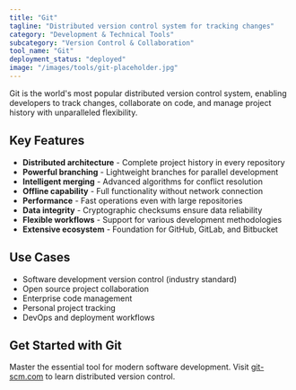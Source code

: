 ```yaml
---
title: "Git"
tagline: "Distributed version control system for tracking changes"
category: "Development & Technical Tools"
subcategory: "Version Control & Collaboration"
tool_name: "Git"
deployment_status: "deployed"
image: "/images/tools/git-placeholder.jpg"
---
```

Git is the world's most popular distributed version control system, enabling developers to track changes, collaborate on code, and manage project history with unparalleled flexibility.

## Key Features

- **Distributed architecture** - Complete project history in every repository
- **Powerful branching** - Lightweight branches for parallel development
- **Intelligent merging** - Advanced algorithms for conflict resolution
- **Offline capability** - Full functionality without network connection
- **Performance** - Fast operations even with large repositories
- **Data integrity** - Cryptographic checksums ensure data reliability
- **Flexible workflows** - Support for various development methodologies
- **Extensive ecosystem** - Foundation for GitHub, GitLab, and Bitbucket

## Use Cases

- Software development version control (industry standard)
- Open source project collaboration
- Enterprise code management
- Personal project tracking
- DevOps and deployment workflows

## Get Started with Git

Master the essential tool for modern software development. Visit [git-scm.com](https://git-scm.com) to learn distributed version control.